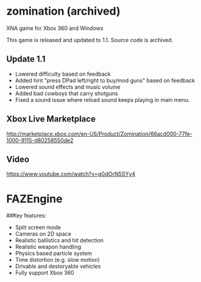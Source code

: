 zomination (archived)
==========

XNA game for Xbox 360 and Windows

This game is released and updated to 1.1. Source code is archived.

## Update 1.1
- Lowered difficulty based on feedback 
- Added hint "press DPad left/right to buy/mod guns" based on feedback
- Lowered sound effects and music volume
- Added bad cowboys that carry shotguns
- Fixed a sound issue where reload sound keeps playing in main menu.

## Xbox Live Marketplace
http://marketplace.xbox.com/en-US/Product/Zomination/66acd000-77fe-1000-9115-d80258550de2

## Video
https://www.youtube.com/watch?v=gGdOrN5SYy4

# FAZEngine
##Key features:
* Split screen mode
* Cameras on 2D space
* Realistic ballistics and hit detection
* Realistic weapon handling
* Physics based particle system
* Time distortion (e.g. slow motion)
* Drivable and destoryable vehicles
* Fully support Xbox 360
